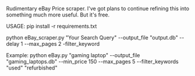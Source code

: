 Rudimentary eBay Price scraper. I've got plans to continue refining this into something much more useful. But it's free.

USAGE:
pip install -r requirements.txt

python eBay_scraper.py "Your Search Query" --output_file "output.db" --delay 1 --max_pages 2 -filter_keyword

Example:
python eBay.py "gaming laptop" --output_file "gaming_laptops.db" --min_price 150 --max_pages 5 --filter_keywords "used" "refurbished"
